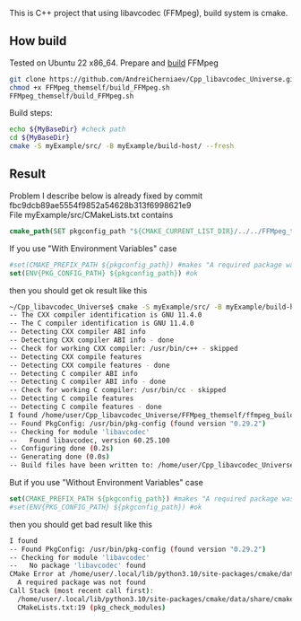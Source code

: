 This is C++ project that using libavcodec (FFMpeg), build system is cmake. 
## How build
Tested on Ubuntu 22 x86_64.
Prepare and [build](https://trac.ffmpeg.org/wiki/CompilationGuide/Ubuntu#FFmpeg) FFMpeg
```bash
git clone https://github.com/AndreiCherniaev/Cpp_libavcodec_Universe.git && MyBaseDir=${PWD}/Cpp_libavcodec_Universe && cd Cpp_libavcodec_Universe
chmod +x FFMpeg_themself/build_FFMpeg.sh
FFMpeg_themself/build_FFMpeg.sh
```
Build steps:
```bash
echo ${MyBaseDir} #check path
cd ${MyBaseDir}
cmake -S myExample/src/ -B myExample/build-host/ --fresh
```

## Result
Problem I describe below is already fixed by commit fbc9dcb89ae5554f9852a54628b313f6998621e9  
File myExample/src/CMakeLists.txt contains
```cmake
cmake_path(SET pkgconfig_path "${CMAKE_CURRENT_LIST_DIR}/../../FFMpeg_themself/ffmpeg_build/lib/pkgconfig/" NORMALIZE)
```
If you use "With Environment Variables" case
```cmake
#set(CMAKE_PREFIX_PATH ${pkgconfig_path}) #makes "A required package was not found"
set(ENV{PKG_CONFIG_PATH} ${pkgconfig_path}) #ok
```
then you should get ok result like this
```bash
~/Cpp_libavcodec_Universe$ cmake -S myExample/src/ -B myExample/build-host/ --fresh
-- The CXX compiler identification is GNU 11.4.0
-- The C compiler identification is GNU 11.4.0
-- Detecting CXX compiler ABI info
-- Detecting CXX compiler ABI info - done
-- Check for working CXX compiler: /usr/bin/c++ - skipped
-- Detecting CXX compile features
-- Detecting CXX compile features - done
-- Detecting C compiler ABI info
-- Detecting C compiler ABI info - done
-- Check for working C compiler: /usr/bin/cc - skipped
-- Detecting C compile features
-- Detecting C compile features - done
I found /home/user/Cpp_libavcodec_Universe/FFMpeg_themself/ffmpeg_build/lib/pkgconfig/
-- Found PkgConfig: /usr/bin/pkg-config (found version "0.29.2") 
-- Checking for module 'libavcodec'
--   Found libavcodec, version 60.25.100
-- Configuring done (0.2s)
-- Generating done (0.0s)
-- Build files have been written to: /home/user/Cpp_libavcodec_Universe/myExample/build-host
```
But if you use "Without Environment Variables" case
```cmake
set(CMAKE_PREFIX_PATH ${pkgconfig_path}) #makes "A required package was not found"
#set(ENV{PKG_CONFIG_PATH} ${pkgconfig_path}) #ok
```
then you should get bad result like this
```bash
I found 
-- Found PkgConfig: /usr/bin/pkg-config (found version "0.29.2") 
-- Checking for module 'libavcodec'
--   No package 'libavcodec' found
CMake Error at /home/user/.local/lib/python3.10/site-packages/cmake/data/share/cmake-3.26/Modules/FindPkgConfig.cmake:607 (message):
  A required package was not found
Call Stack (most recent call first):
  /home/user/.local/lib/python3.10/site-packages/cmake/data/share/cmake-3.26/Modules/FindPkgConfig.cmake:829 (_pkg_check_modules_internal)
  CMakeLists.txt:19 (pkg_check_modules)
```
